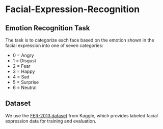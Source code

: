 # Facial-Expression-Recognition
## Emotion Recognition Task

The task is to categorize each face based on the emotion shown in the facial expression into one of seven categories:

- 0 = Angry  
- 1 = Disgust  
- 2 = Fear  
- 3 = Happy  
- 4 = Sad  
- 5 = Surprise  
- 6 = Neutral

## Dataset

We use the [FER-2013 dataset](https://www.kaggle.com/datasets/msambare/fer2013) from Kaggle, which provides labeled facial expression data for training and evaluation.
